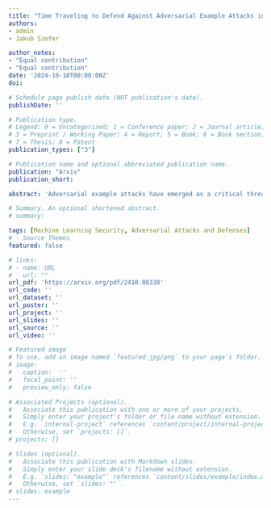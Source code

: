 ```yaml
---
title: "Time Traveling to Defend Against Adversarial Example Attacks in Image Classification"
authors:
- admin
- Jakub Szefer

author_notes:
- "Equal contribution"
- "Equal contribution"
date: '2024-10-10T00:00:00Z'
doi: 

# Schedule page publish date (NOT publication's date).
publishDate: ''

# Publication type.
# Legend: 0 = Uncategorized; 1 = Conference paper; 2 = Journal article;
# 3 = Preprint / Working Paper; 4 = Report; 5 = Book; 6 = Book section;
# 7 = Thesis; 8 = Patent
publication_types: ["3"]

# Publication name and optional abbreviated publication name.
publication: "Arxiv"
publication_short: 

abstract: 'Adversarial example attacks have emerged as a critical threat to machine learning. Adversarial attacks in image classification abuse various, minor modifications to the image that confuse the image classification neural network -- while the image still remains recognizable to humans. One important domain where the attacks have been applied is in the automotive setting with traffic sign classification. Researchers have demonstrated that adding stickers, shining light, or adding shadows are all different means to make machine learning inference algorithms mis-classify the traffic signs. This can cause potentially dangerous situations as a stop sign is recognized as a speed limit sign causing vehicles to ignore it and potentially leading to accidents. To address these attacks, this work focuses on enhancing defenses against such adversarial attacks. This work shifts the advantage to the user by introducing the idea of leveraging historical images and majority voting. While the attacker modifies a traffic sign that is currently being processed by the victim's machine learning inference, the victim can gain advantage by examining past images of the same traffic sign. This work introduces the notion of ''time traveling'' and uses historical Street View images accessible to anybody to perform inference on different, past versions of the same traffic sign. In the evaluation, the proposed defense has 100% effectiveness against latest adversarial example attack on traffic sign classification algorithm.'

# Summary. An optional shortened abstract.
# summary: 

tags: [Machine Learning Security, Adversarial Attacks and Defenses]
# - Source Themes
featured: false

# links:
# - name: URL
#   url: ""
url_pdf: 'https://arxiv.org/pdf/2410.08338'
url_code: ''
url_dataset: ''
url_poster: ''
url_project: ''
url_slides: ''
url_source: ''
url_video: ''

# Featured image
# To use, add an image named `featured.jpg/png` to your page's folder. 
# image:
#   caption:  ''
#   focal_point: ''
#   preview_only: false

# Associated Projects (optional).
#   Associate this publication with one or more of your projects.
#   Simply enter your project's folder or file name without extension.
#   E.g. `internal-project` references `content/project/internal-project/index.md`.
#   Otherwise, set `projects: []`.
# projects: []

# Slides (optional).
#   Associate this publication with Markdown slides.
#   Simply enter your slide deck's filename without extension.
#   E.g. `slides: "example"` references `content/slides/example/index.md`.
#   Otherwise, set `slides: ""`.
# slides: example
---
```


<!-- {{% callout note %}}
Click the *Cite* button above to demo the feature to enable visitors to import publication metadata into their reference management software.
{{% /callout %}}

{{% callout note %}}
Create your slides in Markdown - click the *Slides* button to check out the example.
{{% /callout %}}

Supplementary notes can be added here, including [code, math, and images](https://wowchemy.com/docs/writing-markdown-latex/). -->
